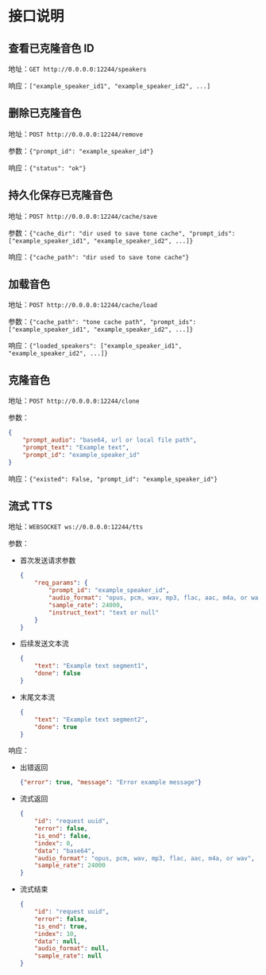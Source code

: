 # 接口说明


## 查看已克隆音色 ID

地址：`GET http://0.0.0.0:12244/speakers`

响应：`["example_speaker_id1", "example_speaker_id2", ...]`


## 删除已克隆音色

地址：`POST http://0.0.0.0:12244/remove`

参数：`{"prompt_id": "example_speaker_id"}`

响应：`{"status": "ok"}`


## 持久化保存已克隆音色


地址：`POST http://0.0.0.0:12244/cache/save`

参数：`{"cache_dir": "dir used to save tone cache", "prompt_ids": ["example_speaker_id1", "example_speaker_id2", ...]}`

响应：`{"cache_path": "dir used to save tone cache"}`


## 加载音色


地址：`POST http://0.0.0.0:12244/cache/load`

参数：`{"cache_path": "tone cache path", "prompt_ids": ["example_speaker_id1", "example_speaker_id2", ...]}`

响应：`{"loaded_speakers": ["example_speaker_id1", "example_speaker_id2", ...]}`


## 克隆音色

地址：`POST http://0.0.0.0:12244/clone`

参数：

```json
{
    "prompt_audio": "base64, url or local file path",
    "prompt_text": "Example text",
    "prompt_id": "example_speaker_id"
}
```

响应：`{"existed": False, "prompt_id": "example_speaker_id"}`


## 流式 TTS

地址：`WEBSOCKET ws://0.0.0.0:12244/tts`

参数：

- 首次发送请求参数

    ```json
    {
        "req_params": {
            "prompt_id": "example_speaker_id",
            "audio_format": "opus, pcm, wav, mp3, flac, aac, m4a, or wav, default wav",
            "sample_rate": 24000,
            "instruct_text": "text or null"
        }
    }
    ```

- 后续发送文本流

    ```json
    {
        "text": "Example text segment1",
        "done": false
    }
    ```

- 末尾文本流

    ```json
    {
        "text": "Example text segment2",
        "done": true
    }
    ```

响应：

- 出错返回

    ```json
    {"error": true, "message": "Error example message"}
    ```

- 流式返回

    ```json
    {
        "id": "request uuid",
        "error": false,
        "is_end": false,
        "index": 0,
        "data": "base64",
        "audio_format": "opus, pcm, wav, mp3, flac, aac, m4a, or wav",
        "sample_rate": 24000
    }
    ```

- 流式结束

    ```json
    {
        "id": "request uuid",
        "error": false,
        "is_end": true,
        "index": 10,
        "data": null,
        "audio_format": null,
        "sample_rate": null
    }
    ```
